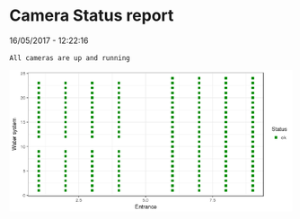 Camera Status report
================
16/05/2017 - 12:22:16

    All cameras are up and running

![](camreport_files/figure-markdown_github/unnamed-chunk-2-1.png)
